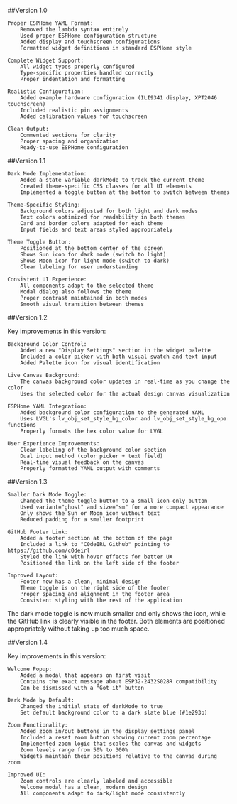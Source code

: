 ##Version 1.0

    Proper ESPHome YAML Format:
        Removed the lambda syntax entirely
        Used proper ESPHome configuration structure
        Added display and touchscreen configurations
        Formatted widget definitions in standard ESPHome style

    Complete Widget Support:
        All widget types properly configured
        Type-specific properties handled correctly
        Proper indentation and formatting

    Realistic Configuration:
        Added example hardware configuration (ILI9341 display, XPT2046 touchscreen)
        Included realistic pin assignments
        Added calibration values for touchscreen

    Clean Output:
        Commented sections for clarity
        Proper spacing and organization
        Ready-to-use ESPHome configuration

##Version 1.1

    Dark Mode Implementation:
        Added a state variable darkMode to track the current theme
        Created theme-specific CSS classes for all UI elements
        Implemented a toggle button at the bottom to switch between themes

    Theme-Specific Styling:
        Background colors adjusted for both light and dark modes
        Text colors optimized for readability in both themes
        Card and border colors adapted for each theme
        Input fields and text areas styled appropriately

    Theme Toggle Button:
        Positioned at the bottom center of the screen
        Shows Sun icon for dark mode (switch to light)
        Shows Moon icon for light mode (switch to dark)
        Clear labeling for user understanding

    Consistent UI Experience:
        All components adapt to the selected theme
        Modal dialog also follows the theme
        Proper contrast maintained in both modes
        Smooth visual transition between themes


##Version 1.2

Key improvements in this version:

    Background Color Control:
        Added a new "Display Settings" section in the widget palette
        Included a color picker with both visual swatch and text input
        Added Palette icon for visual identification

    Live Canvas Background:
        The canvas background color updates in real-time as you change the color
        Uses the selected color for the actual design canvas visualization

    ESPHome YAML Integration:
        Added background color configuration to the generated YAML
        Uses LVGL's lv_obj_set_style_bg_color and lv_obj_set_style_bg_opa functions
        Properly formats the hex color value for LVGL

    User Experience Improvements:
        Clear labeling of the background color section
        Dual input method (color picker + text field)
        Real-time visual feedback on the canvas
        Properly formatted YAML output with comments


##Version 1.3

    Smaller Dark Mode Toggle:
        Changed the theme toggle button to a small icon-only button
        Used variant="ghost" and size="sm" for a more compact appearance
        Only shows the Sun or Moon icon without text
        Reduced padding for a smaller footprint

    GitHub Footer Link:
        Added a footer section at the bottom of the page
        Included a link to "C0deIRL Github" pointing to https://github.com/c0deirl
        Styled the link with hover effects for better UX
        Positioned the link on the left side of the footer

    Improved Layout:
        Footer now has a clean, minimal design
        Theme toggle is on the right side of the footer
        Proper spacing and alignment in the footer area
        Consistent styling with the rest of the application

The dark mode toggle is now much smaller and only shows the icon, while the GitHub link is clearly visible in the footer. Both elements are positioned appropriately without taking up too much space.

##Version 1.4

Key improvements in this version:

    Welcome Popup:
        Added a modal that appears on first visit
        Contains the exact message about ESP32-2432S028R compatibility
        Can be dismissed with a "Got it" button

    Dark Mode by Default:
        Changed the initial state of darkMode to true
        Set default background color to a dark slate blue (#1e293b)

    Zoom Functionality:
        Added zoom in/out buttons in the display settings panel
        Included a reset zoom button showing current zoom percentage
        Implemented zoom logic that scales the canvas and widgets
        Zoom levels range from 50% to 300%
        Widgets maintain their positions relative to the canvas during zoom

    Improved UI:
        Zoom controls are clearly labeled and accessible
        Welcome modal has a clean, modern design
        All components adapt to dark/light mode consistently

